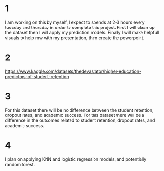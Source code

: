 # 1
I am working on this by myself, I expect to spends at 2-3 hours every tuesday and thursday in order
to complete this project. First I will clean up the dataset then I will apply my prediction models.
Finally I will make helpfull visuals to help mw with my presentation, then create the powerpoint.
# 2
https://www.kaggle.com/datasets/thedevastator/higher-education-predictors-of-student-retention
# 3
For this dataset there will be no difference between the student retention, dropout rates, and
academic success.
For this dataset there will be a difference in the outcomes related to student retention, dropout
rates, and academic success.
# 4
I plan on applying KNN and logistic regression models, and potentially random forest.